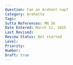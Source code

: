 ```yaml
---
Question: Can an Arahant nap?
Category: Arahatta
Tags:
Sutta References: MN 36
Date Entered: March 11, 2025
Last Revised:
Review Status: Not started
Level: 
Priority: 
Number: 
Draft: true
---
```

